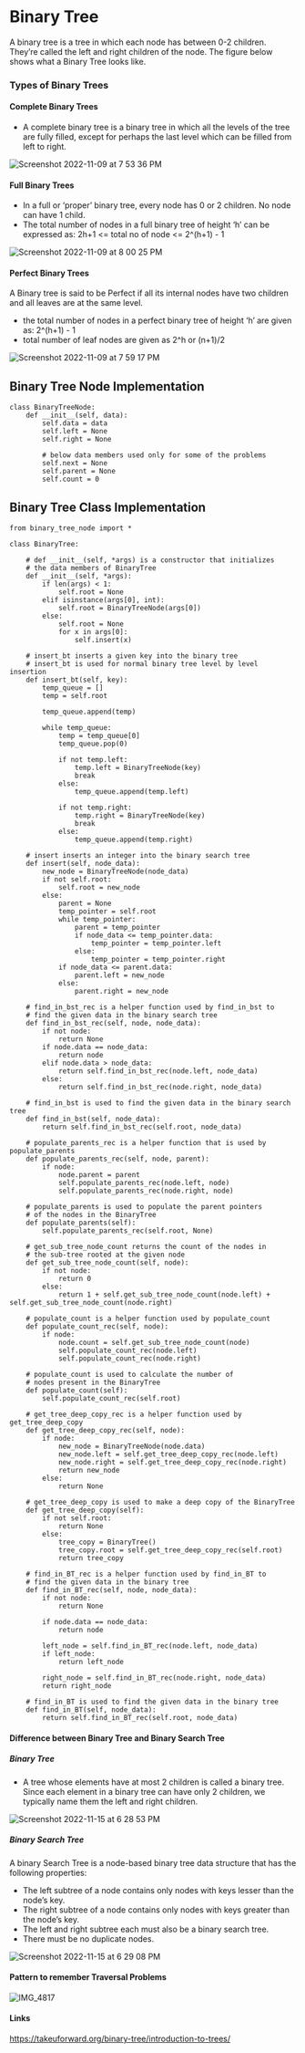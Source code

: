 # Binary Tree

A binary tree is a tree in which each node has between 0-2 children. They’re called the left and right children of the node. 
The figure below shows what a Binary Tree looks like.

### Types of Binary Trees
#### Complete Binary Trees
- A complete binary tree is a binary tree in which all the levels of the tree are fully filled, except for perhaps the last level which can be filled from left to right.

![Screenshot 2022-11-09 at 7 53 36 PM](https://user-images.githubusercontent.com/22169012/200855308-b78ac671-8323-4e2c-819a-444af9aff56b.png)

#### Full Binary Trees
- In a full or ‘proper’ binary tree, every node has 0 or 2 children. No node can have 1 child.
- The total number of nodes in a full binary tree of height ‘h’ can be expressed as: 2h+1 <= total no of node <= 2^(h+1) - 1

![Screenshot 2022-11-09 at 8 00 25 PM](https://user-images.githubusercontent.com/22169012/200856981-42d37cfb-1a50-4fe2-a79d-988df3e30cca.png)


#### Perfect Binary Trees
A Binary tree is said to be Perfect if all its internal nodes have two children and all leaves are at the same level. 
- the total number of nodes in a perfect binary tree of height ‘h’ are given as: 2^(h+1) - 1
- total number of leaf nodes are given as 2^h or (n+1)/2

![Screenshot 2022-11-09 at 7 59 17 PM](https://user-images.githubusercontent.com/22169012/200856737-bcc182bd-da27-4dc2-8c21-e3f0ff26db34.png)


## Binary Tree Node Implementation
```
class BinaryTreeNode:
    def __init__(self, data):
        self.data = data
        self.left = None
        self.right = None

        # below data members used only for some of the problems
        self.next = None
        self.parent = None
        self.count = 0
```

## Binary Tree Class Implementation
```
from binary_tree_node import *

class BinaryTree:

    # def __init__(self, *args) is a constructor that initializes 
    # the data members of BinaryTree
    def __init__(self, *args):
        if len(args) < 1:
            self.root = None
        elif isinstance(args[0], int):
            self.root = BinaryTreeNode(args[0])
        else:
            self.root = None
            for x in args[0]:
                self.insert(x)

    # insert_bt inserts a given key into the binary tree
    # insert_bt is used for normal binary tree level by level insertion
    def insert_bt(self, key):
        temp_queue = []
        temp = self.root

        temp_queue.append(temp)

        while temp_queue:
            temp = temp_queue[0]
            temp_queue.pop(0)

            if not temp.left:
                temp.left = BinaryTreeNode(key)
                break
            else:
                temp_queue.append(temp.left)

            if not temp.right:
                temp.right = BinaryTreeNode(key)
                break
            else:
                temp_queue.append(temp.right)

    # insert inserts an integer into the binary search tree
    def insert(self, node_data):
        new_node = BinaryTreeNode(node_data)
        if not self.root:
            self.root = new_node
        else:
            parent = None
            temp_pointer = self.root
            while temp_pointer:
                parent = temp_pointer
                if node_data <= temp_pointer.data:
                    temp_pointer = temp_pointer.left
                else:
                    temp_pointer = temp_pointer.right
            if node_data <= parent.data:
                parent.left = new_node
            else:
                parent.right = new_node

    # find_in_bst_rec is a helper function used by find_in_bst to 
    # find the given data in the binary search tree
    def find_in_bst_rec(self, node, node_data):
        if not node:
            return None
        if node.data == node_data:
            return node
        elif node.data > node_data:
            return self.find_in_bst_rec(node.left, node_data)
        else:
            return self.find_in_bst_rec(node.right, node_data)

    # find_in_bst is used to find the given data in the binary search tree
    def find_in_bst(self, node_data):
        return self.find_in_bst_rec(self.root, node_data)

    # populate_parents_rec is a helper function that is used by populate_parents
    def populate_parents_rec(self, node, parent):
        if node:
            node.parent = parent
            self.populate_parents_rec(node.left, node)
            self.populate_parents_rec(node.right, node)

    # populate_parents is used to populate the parent pointers 
    # of the nodes in the BinaryTree
    def populate_parents(self):
        self.populate_parents_rec(self.root, None)

    # get_sub_tree_node_count returns the count of the nodes in 
    # the sub-tree rooted at the given node
    def get_sub_tree_node_count(self, node):
        if not node:
            return 0
        else:
            return 1 + self.get_sub_tree_node_count(node.left) + self.get_sub_tree_node_count(node.right)

    # populate_count is a helper function used by populate_count 
    def populate_count_rec(self, node):
        if node:
            node.count = self.get_sub_tree_node_count(node)
            self.populate_count_rec(node.left)
            self.populate_count_rec(node.right)

    # populate_count is used to calculate the number of 
    # nodes present in the BinaryTree
    def populate_count(self):
        self.populate_count_rec(self.root)

    # get_tree_deep_copy_rec is a helper function used by get_tree_deep_copy
    def get_tree_deep_copy_rec(self, node):
        if node:
            new_node = BinaryTreeNode(node.data)
            new_node.left = self.get_tree_deep_copy_rec(node.left)
            new_node.right = self.get_tree_deep_copy_rec(node.right)
            return new_node
        else:
            return None

    # get_tree_deep_copy is used to make a deep copy of the BinaryTree
    def get_tree_deep_copy(self):
        if not self.root:
            return None
        else:
            tree_copy = BinaryTree()
            tree_copy.root = self.get_tree_deep_copy_rec(self.root)
            return tree_copy

    # find_in_BT_rec is a helper function used by find_in_BT to
    # find the given data in the binary tree 
    def find_in_BT_rec(self, node, node_data):
        if not node:
            return None

        if node.data == node_data:
            return node

        left_node = self.find_in_BT_rec(node.left, node_data)
        if left_node:
            return left_node

        right_node = self.find_in_BT_rec(node.right, node_data)
        return right_node
    
    # find_in_BT is used to find the given data in the binary tree
    def find_in_BT(self, node_data):
        return self.find_in_BT_rec(self.root, node_data)
```


#### Difference between Binary Tree and Binary Search Tree

##### Binary Tree
- A tree whose elements have at most 2 children is called a binary tree. Since each element in a binary tree can have only 2 children, we typically name them the left and right children. 

![Screenshot 2022-11-15 at 6 28 53 PM](https://user-images.githubusercontent.com/22169012/201925503-63b42764-bc7d-4453-99b5-c381fd901679.png)


##### Binary Search Tree
A binary Search Tree is a node-based binary tree data structure that has the following properties:  

- The left subtree of a node contains only nodes with keys lesser than the node’s key.
- The right subtree of a node contains only nodes with keys greater than the node’s key.
- The left and right subtree each must also be a binary search tree.
- There must be no duplicate nodes.

![Screenshot 2022-11-15 at 6 29 08 PM](https://user-images.githubusercontent.com/22169012/201925563-92af8e52-be36-4068-97c2-e855b7abda0d.png)


#### Pattern to remember Traversal Problems
![IMG_4817](https://github.com/yadavanuj1996/algorithms-data-structures/assets/22169012/44e8f3c2-fab8-4381-b950-39b6d5b0b6ab)


#### Links
https://takeuforward.org/binary-tree/introduction-to-trees/
